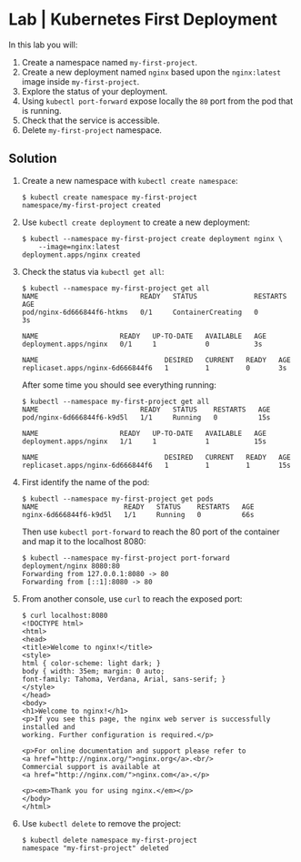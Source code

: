 # Lab | Kubernetes First Deployment

In this lab you will:

1. Create a namespace named `my-first-project`.
2. Create a new deployment named `nginx` based upon the `nginx:latest` image
   inside `my-first-project`.
3. Explore the status of your deployment.
4. Using `kubectl port-forward` expose locally the `80` port from the pod that
   is running.
5. Check that the service is accessible.
6. Delete `my-first-project` namespace.

## Solution

1. Create a new namespace with `kubectl create namespace`:

   ```console
   $ kubectl create namespace my-first-project
   namespace/my-first-project created
   ```

2. Use `kubectl create deployment` to create a new deployment:

   ```console
   $ kubectl --namespace my-first-project create deployment nginx \
       --image=nginx:latest
   deployment.apps/nginx created
   ```

3. Check the status via `kubectl get all`:

   ```console
   $ kubectl --namespace my-first-project get all
   NAME                         READY   STATUS              RESTARTS   AGE
   pod/nginx-6d666844f6-htkms   0/1     ContainerCreating   0          3s

   NAME                    READY   UP-TO-DATE   AVAILABLE   AGE
   deployment.apps/nginx   0/1     1            0           3s

   NAME                               DESIRED   CURRENT   READY   AGE
   replicaset.apps/nginx-6d666844f6   1         1         0       3s
   ```

   After some time you should see everything running:

   ```console
   $ kubectl --namespace my-first-project get all
   NAME                         READY   STATUS    RESTARTS   AGE
   pod/nginx-6d666844f6-k9d5l   1/1     Running   0          15s

   NAME                    READY   UP-TO-DATE   AVAILABLE   AGE
   deployment.apps/nginx   1/1     1            1           15s

   NAME                               DESIRED   CURRENT   READY   AGE
   replicaset.apps/nginx-6d666844f6   1         1         1       15s
   ```

4. First identify the name of the pod:

   ```console
   $ kubectl --namespace my-first-project get pods
   NAME                     READY   STATUS    RESTARTS   AGE
   nginx-6d666844f6-k9d5l   1/1     Running   0          66s
   ```

   Then use `kubectl port-forward` to reach the 80 port of the container and map
   it to the localhost 8080:

   ```console
   $ kubectl --namespace my-first-project port-forward deployment/nginx 8080:80
   Forwarding from 127.0.0.1:8080 -> 80
   Forwarding from [::1]:8080 -> 80
   ```

5. From another console, use `curl` to reach the exposed port:

   ```console
   $ curl localhost:8080
   <!DOCTYPE html>
   <html>
   <head>
   <title>Welcome to nginx!</title>
   <style>
   html { color-scheme: light dark; }
   body { width: 35em; margin: 0 auto;
   font-family: Tahoma, Verdana, Arial, sans-serif; }
   </style>
   </head>
   <body>
   <h1>Welcome to nginx!</h1>
   <p>If you see this page, the nginx web server is successfully installed and
   working. Further configuration is required.</p>

   <p>For online documentation and support please refer to
   <a href="http://nginx.org/">nginx.org</a>.<br/>
   Commercial support is available at
   <a href="http://nginx.com/">nginx.com</a>.</p>

   <p><em>Thank you for using nginx.</em></p>
   </body>
   </html>
   ```

6. Use `kubectl delete` to remove the project:

   ```console
   $ kubectl delete namespace my-first-project
   namespace "my-first-project" deleted
   ```
